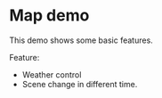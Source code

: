 # Map demo

This demo shows some basic features.

Feature:

- Weather control
- Scene change in different time.
